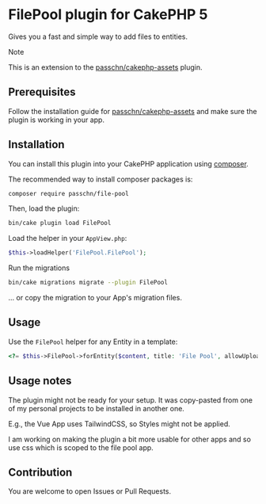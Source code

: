 # FilePool plugin for CakePHP 5

Gives you a fast and simple way to add files to entities. 

> [!NOTE]  
> This is an extension to the [passchn/cakephp-assets](https://packagist.org/packages/passchn/cakephp-assets) plugin.

## Prerequisites

Follow the installation guide for [passchn/cakephp-assets](https://packagist.org/packages/passchn/cakephp-assets) 
and make sure the plugin is working in your app.

## Installation

You can install this plugin into your CakePHP application using [composer](https://getcomposer.org).

The recommended way to install composer packages is:

```sh
composer require passchn/file-pool
```

Then, load the plugin: 

```sh
bin/cake plugin load FilePool
```

Load the helper in your `AppView.php`: 

```php
$this->loadHelper('FilePool.FilePool');
```

Run the migrations

```sh
bin/cake migrations migrate --plugin FilePool
```

... or copy the migration to your App's migration files.

## Usage

Use the `FilePool` helper for any Entity in a template: 

```php
<?= $this->FilePool->forEntity($content, title: 'File Pool', allowUpload: true) ?>
```

## Usage notes

The plugin might not be ready for your setup. It was copy-pasted from one of my personal projects to be installed in another one. 

E.g., the Vue App uses TailwindCSS, so Styles might not be applied. 

I am working on making the plugin a bit more usable for other apps and so use css which is scoped to the file pool app. 


## Contribution

You are welcome to open Issues or Pull Requests.
